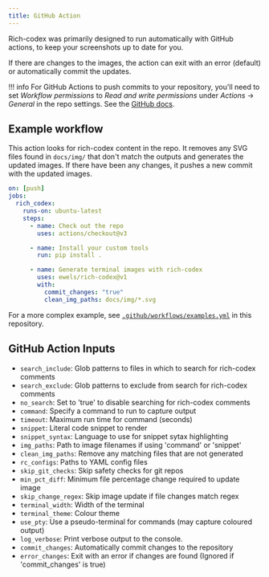 ```yaml
---
title: GitHub Action
---
```


Rich-codex was primarily designed to run automatically with GitHub actions, to keep your screenshots up to date for you.

If there are changes to the images, the action can exit with an error (default) or automatically commit the updates.

<!-- prettier-ignore-start -->
!!! info
    For GitHub Actions to push commits to your repository, you'll need to set _Workflow permissions_ to _Read and write permissions_ under _Actions_ -> _General_ in the repo settings. See the [GitHub docs](https://docs.github.com/en/repositories/managing-your-repositorys-settings-and-features/enabling-features-for-your-repository/managing-github-actions-settings-for-a-repository#configuring-the-default-github_token-permissions).
<!-- prettier-ignore-end -->

## Example workflow

This action looks for rich-codex content in the repo. It removes any SVG files found in `docs/img/` that don't match the outputs and generates the updated images. If there have been any changes, it pushes a new commit with the updated images.

```yaml
on: [push]
jobs:
  rich_codex:
    runs-on: ubuntu-latest
    steps:
      - name: Check out the repo
        uses: actions/checkout@v3

      - name: Install your custom tools
        run: pip install .

      - name: Generate terminal images with rich-codex
        uses: ewels/rich-codex@v1
        with:
          commit_changes: "true"
          clean_img_paths: docs/img/*.svg
```

For a more complex example, see [`.github/workflows/examples.yml`](https://github.com/ewels/rich-codex/blob/main/.github/workflows/examples.yml) in this repository.

## GitHub Action Inputs

- `search_include`: Glob patterns to files in which to search for rich-codex comments
- `search_exclude`: Glob patterns to exclude from search for rich-codex comments
- `no_search`: Set to 'true' to disable searching for rich-codex comments
- `command`: Specify a command to run to capture output
- `timeout`: Maximum run time for command (seconds)
- `snippet`: Literal code snippet to render
- `snippet_syntax`: Language to use for snippet sytax highlighting
- `img_paths`: Path to image filenames if using 'command' or 'snippet'
- `clean_img_paths`: Remove any matching files that are not generated
- `rc_configs`: Paths to YAML config files
- `skip_git_checks`: Skip safety checks for git repos
- `min_pct_diff`: Minimum file percentage change required to update image
- `skip_change_regex`: Skip image update if file changes match regex
- `terminal_width`: Width of the terminal
- `terminal_theme`: Colour theme
- `use_pty`: Use a pseudo-terminal for commands (may capture coloured output)
- `log_verbose`: Print verbose output to the console.
- `commit_changes`: Automatically commit changes to the repository
- `error_changes`: Exit with an error if changes are found (Ignored if 'commit_changes' is true)
